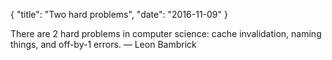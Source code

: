 {
    "title": "Two hard problems",
    "date": "2016-11-09"
}

<p class="message">
    There are 2 hard problems in computer science: cache invalidation, naming things, and off-by-1 errors. — Leon Bambrick
</p>
